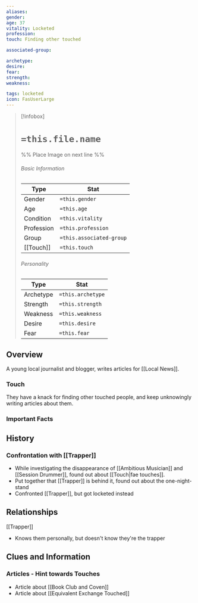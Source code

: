 ```yaml
---
aliases: 
gender: 
age: 37
vitality: Locketed
profession: 
touch: Finding other touched

associated-group: 

archetype:
desire:
fear:
strength:
weakness:

tags: locketed
icon: FasUserLarge
---
```


> [!infobox]
> # `=this.file.name`
> %% Place Image on next line %%
> ###### Basic Information
> Type |  Stat |
> ---|---|
> Gender | `=this.gender` |
> Age | `=this.age` |
> Condition | `=this.vitality` |
> Profession | `=this.profession` |
> Group | `=this.associated-group` |
> [[Touch]] | `=this.touch` |
> ###### Personality
> Type |  Stat |
> ---|---|
> Archetype | `=this.archetype` |
> Strength | `=this.strength` |
> Weakness | `=this.weakness` |
> Desire | `=this.desire` |
> Fear | `=this.fear` |
## Overview
A young local journalist and blogger, writes articles for [[Local News]]. 

### Touch
They have a knack for finding other touched people, and keep unknowingly writing articles about them. 

### Important Facts


## History

### Confrontation with [[Trapper]]
- While investigating the disappearance of [[Ambitious Musician]] and [[Session Drummer]], found out about [[Touch|fae touches]]. 
- Put together that [[Trapper]] is behind it, found out about the one-night-stand 
- Confronted [[Trapper]], but got locketed instead

## Relationships
[[Trapper]]
- Knows them personally, but doesn't know they're the trapper 


## Clues and Information
### Articles - Hint towards Touches

- Article about [[Book Club and Coven]]
- Article about [[Equivalent Exchange Touched]]
